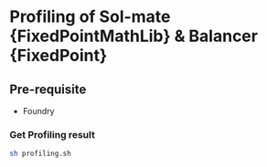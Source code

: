 # Profiling of Sol-mate {FixedPointMathLib} & Balancer {FixedPoint}

## Pre-requisite

- Foundry

### Get Profiling result

```sh
sh profiling.sh
```
